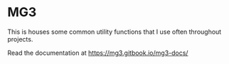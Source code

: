 # MG3

This is houses some common utility functions that I use often throughout projects.

Read the documentation at https://mg3.gitbook.io/mg3-docs/
